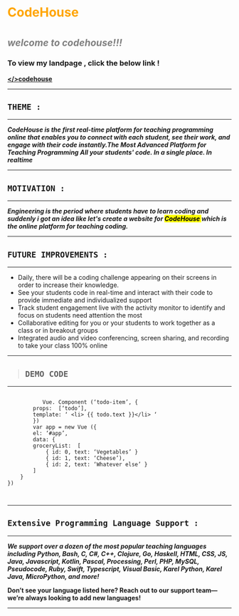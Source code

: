 <h1><b><font color="orange">CodeHouse</font></b><h1>

<h2><I><font color="gray">welcome to codehouse!!!</font></I></h2>

### To view my landpage , click the below link !

**[</>codehouse](https://github.com/neha865/Cognizance/blob/main/TASK%203/codehouse%20landpage.png?raw=true)**

---
## **`THEME :`**
---
***CodeHouse is the first real-time platform for teaching programming online that enables you to connect with each student, see their work, and engage with their code instantly.The Most Advanced Platform for Teaching Programming
All your students' code. In a single place. In realtime***

---
## **`MOTIVATION :`**
---
***Engineering is the period where students have to learn coding and suddenly i got an idea like let's create a website for  <mark> CodeHouse </mark> which is the online platform for teaching coding.***

---
## **`FUTURE IMPROVEMENTS :`**
---
- Daily, there will be a coding challenge appearing on their screens in order to increase their knowledge.
- See your students code in real-time and interact with their code to provide immediate and individualized support
- Track student engagement live with the activity monitor to identify and focus on students need attention the most
- Collaborative editing for you or your students to work together as a class or in breakout groups
- Integrated audio and video conferencing, screen sharing, and recording to take your class 100% online

---
>## **`DEMO CODE`**
---
```

           Vue. Component (‘todo-item’, {
        props:  [‘todo’],
        template: ‘ <li> {{ todo.text }}</li> ‘
        })
        var app = new Vue ({
        el: ‘#app’,
        data: {
        groceryList:  [
            { id: 0, text: ‘Vegetables’ }
            { id: 1, text: ‘Cheese’),
            { id: 2, text: ‘Whatever else’ }
        ]
    }
})



```
---
## **`Extensive Programming Language Support : `**
---
***We support over a dozen of the most popular teaching languages including Python, Bash, C, C#, C++, Clojure, Go, Haskell, HTML, CSS, JS, Java, Javascript, Kotlin, Pascal, Processing, Perl, PHP, MySQL, Pseudocode, Ruby, Swift, Typescript, Visual Basic, Karel Python, Karel Java, MicroPython, and more!***


**Don’t see your language listed here? Reach out to our support team—we’re always looking to add new languages!**

---

